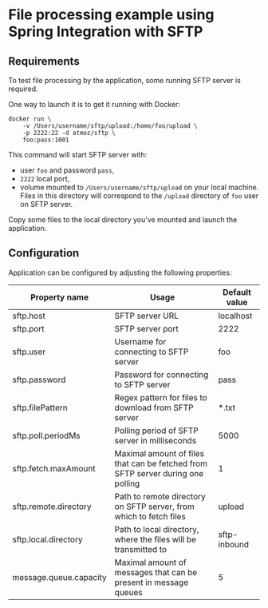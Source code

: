 # File processing example using Spring Integration with SFTP 

## Requirements
 
To test file processing by the application, some running SFTP server is required.

One way to launch it is to get it running with Docker:
```
docker run \               
    -v /Users/username/sftp/upload:/home/foo/upload \
    -p 2222:22 -d atmoz/sftp \
    foo:pass:1001
``` 

This command will start SFTP server with:
 - user `foo` and password `pass`,
 - `2222` local port,
 - volume mounted to `/Users/username/sftp/upload` on your local machine.
Files in this directory will correspond to the `/upload` directory of `foo` user on SFTP server.

Copy some files to the local directory you've mounted and launch the application.

## Configuration

Application can be configured by adjusting the following properties:

| Property name          | Usage                                                                           | Default value |
|------------------------|---------------------------------------------------------------------------------|---------------|
| sftp.host              | SFTP server URL                                                                 | localhost     |
| sftp.port              | SFTP server port                                                                | 2222          |
| sftp.user              | Username for connecting to SFTP server                                          | foo           |
| sftp.password          | Password for connecting to SFTP server                                          | pass          |
| sftp.filePattern       | Regex pattern for files to download from SFTP server                            | *.txt         |
| sftp.poll.periodMs     | Polling period of SFTP server in milliseconds                                   | 5000          |
| sftp.fetch.maxAmount   | Maximal amount of files that can be fetched from SFTP server during one polling | 1             |
| sftp.remote.directory  | Path to remote directory on SFTP server, from which to fetch files              | upload        |
| sftp.local.directory   | Path to local directory, where the files will be transmitted to                 | sftp-inbound  |
| message.queue.capacity | Maximal amount of messages that can be present in message queues                | 5             |